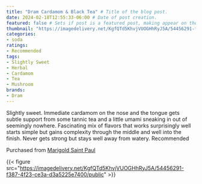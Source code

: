 ```yaml
---
title: "Dram Cardamom & Black Tea" # Title of the blog post.
date: 2024-02-18T12:55:33-06:00 # Date of post creation.
featured: false # Sets if post is a featured post, making appear on the home page side bar.
thumbnail: "https://imagedelivery.net/KgfQTd5KhvjVUOGHhRyJ5A/54456291-f387-4f23-ce3a-d3a5225e7400/thumb"
categories:
- soda
ratings:
- Recommended
tags:
- Slightly Sweet
- Herbal
- Cardamom
- Tea
- Mushroom
brands:
- Dram
---
```


Slightly sweet. Immediate cardamom on the nose and the tongue gets subtle support from some tannic tea and a little umami sneaking in out of seemingly nowhere. Fascinating mix of flavors that works surprisingly well starts simple but gains complexity through the middle and well into the finish. Never gets strong but stays well away from watery. Recommended

Purchased from [Marigold Saint Paul](https://shop.honeycombmpls.com/)

{{< figure src="https://imagedelivery.net/KgfQTd5KhvjVUOGHhRyJ5A/54456291-f387-4f23-ce3a-d3a5225e7400/public" >}}
